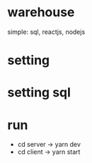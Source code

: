 # warehouse
simple: sql, reactjs, nodejs 
# setting
# setting sql 
# run
  - cd server -> yarn dev
  - cd client -> yarn start
